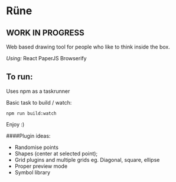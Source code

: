 # Rüne
## WORK IN PROGRESS

Web based drawing tool for people who like to think inside the box.

_Using:_
React
PaperJS
Browserify


## To run:

Uses npm as a taskrunner

Basic task to build / watch:

```
npm run build:watch
```

Enjoy :)


 ####Plugin ideas:

 * Randomise points
 * Shapes (center at selected point);
 * Grid plugins and multiple grids eg. Diagonal, square, ellipse
 * Proper preview mode
 * Symbol library